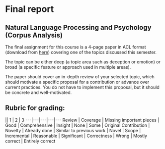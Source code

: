 # Final report

## Natural Language Processing and Psychology (Corpus Analysis)

The final assignment for this course is a 4-page paper in ACL format (download from [here](http://acl2017.org/calls/papers/)) covering one of the topics discussed this semester.

The topic can be either deep (a topic area such as deception or emotion) or broad (a specific feature or approach used in multiple areas).

The paper should cover an in-depth review of your selected topic, which should motivate a specific proposal for a contribution or advance over current practices. You do not have to implement this proposal, but it should be concrete and well-motivated.

## Rubric for grading:

|| 1 | 2 | 3
---|---|---|---|---
Review | Coverage | Missing important pieces | Good | Comprehensive
| Insight | None | Some | Original
Contribution | Novelty | Already done | Similar to previous work | Novel 
| Scope		| Incremental | Reasonable | Significant
| Correctness | Wrong | Mostly correct | Entirely correct
